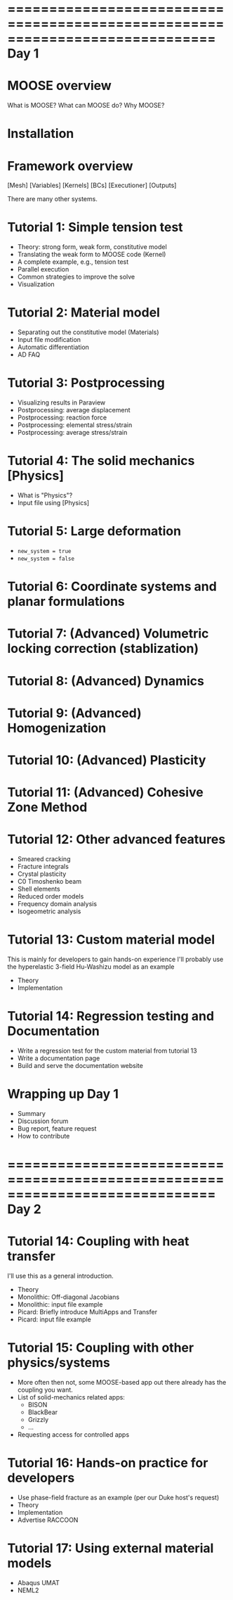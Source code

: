=============================================================================
Day 1
=============================================================================

# MOOSE overview

What is MOOSE?
What can MOOSE do?
Why MOOSE?

# Installation

# Framework overview

[Mesh]
[Variables]
[Kernels]
[BCs]
[Executioner]
[Outputs]

There are many other systems.

# Tutorial 1: Simple tension test

- Theory: strong form, weak form, constitutive model
- Translating the weak form to MOOSE code (Kernel)
- A complete example, e.g., tension test
- Parallel execution
- Common strategies to improve the solve
- Visualization

# Tutorial 2: Material model

- Separating out the constitutive model (Materials)
- Input file modification
- Automatic differentiation
- AD FAQ

# Tutorial 3: Postprocessing

- Visualizing results in Paraview
- Postprocessing: average displacement
- Postprocessing: reaction force
- Postprocessing: elemental stress/strain
- Postprocessing: average stress/strain

# Tutorial 4: The solid mechanics [Physics]

- What is "Physics"?
- Input file using [Physics]

# Tutorial 5: Large deformation

- `new_system = true`
- `new_system = false`

# Tutorial 6: Coordinate systems and planar formulations

# Tutorial 7: (Advanced) Volumetric locking correction (stablization)

# Tutorial 8: (Advanced) Dynamics

# Tutorial 9: (Advanced) Homogenization

# Tutorial 10: (Advanced) Plasticity

# Tutorial 11: (Advanced) Cohesive Zone Method

# Tutorial 12: Other advanced features

- Smeared cracking
- Fracture integrals
- Crystal plasticity
- C0 Timoshenko beam
- Shell elements
- Reduced order models
- Frequency domain analysis
- Isogeometric analysis

# Tutorial 13: Custom material model

This is mainly for developers to gain hands-on experience
I'll probably use the hyperelastic 3-field Hu-Washizu model as an example

- Theory
- Implementation

# Tutorial 14: Regression testing and Documentation

- Write a regression test for the custom material from tutorial 13
- Write a documentation page
- Build and serve the documentation website

# Wrapping up Day 1

- Summary
- Discussion forum
- Bug report, feature request
- How to contribute

=============================================================================
Day 2
=============================================================================

# Tutorial 14: Coupling with heat transfer

I'll use this as a general introduction.

- Theory
- Monolithic: Off-diagonal Jacobians
- Monolithic: input file example
- Picard: Briefly introduce MultiApps and Transfer
- Picard: input file example

# Tutorial 15: Coupling with other physics/systems

- More often then not, some MOOSE-based app out there already has the coupling you want.
- List of solid-mechanics related apps:
  - BISON
  - BlackBear
  - Grizzly
  - ...
- Requesting access for controlled apps

# Tutorial 16: Hands-on practice for developers

- Use phase-field fracture as an example (per our Duke host's request)
- Theory
- Implementation
- Advertise RACCOON

# Tutorial 17: Using external material models

- Abaqus UMAT
- NEML2
